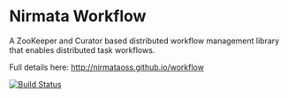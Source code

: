 Nirmata Workflow
========
 
 A ZooKeeper and Curator based distributed workflow management library that enables distributed task workflows.
 
 Full details here: http://nirmataoss.github.io/workflow

[![Build Status](https://travis-ci.org/NirmataOSS/workflow.svg?branch=master)](https://travis-ci.org/NirmataOSS/workflow)
